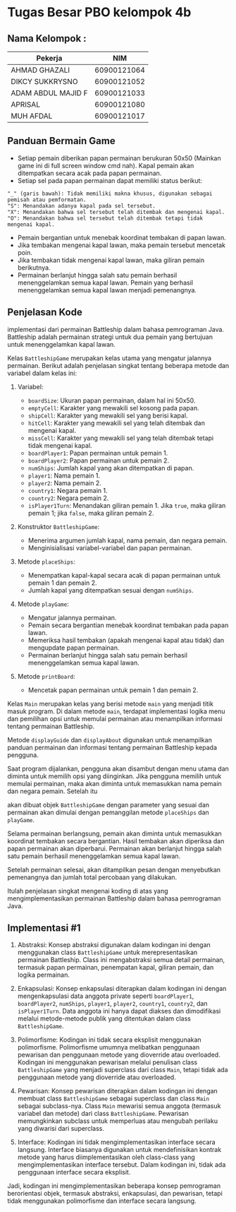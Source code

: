 # Tugas Besar PBO kelompok 4b
## Nama Kelompok : 

| Pekerja | NIM |
|--|--|
|AHMAD GHAZALI | 60900121064 |
|DIKCY SUKKRYSNO| 60900121052 |
|ADAM ABDUL MAJID F| 60900121033 |
|APRISAL| 60900121080 |
|MUH AFDAL|60900121017|


## Panduan Bermain Game
- Setiap pemain diberikan papan permainan berukuran 50x50 (Mainkan game ini di full screen window cmd nah).
Kapal pemain akan ditempatkan secara acak pada papan permainan.
- Setiap sel pada papan permainan dapat memiliki status berikut:

```
"_" (garis bawah): Tidak memiliki makna khusus, digunakan sebagai pemisah atau pemformatan.
"S": Menandakan adanya kapal pada sel tersebut.
"X": Menandakan bahwa sel tersebut telah ditembak dan mengenai kapal.
"O": Menandakan bahwa sel tersebut telah ditembak tetapi tidak mengenai kapal.
```
- Pemain bergantian untuk menebak koordinat tembakan di papan lawan.
- Jika tembakan mengenai kapal lawan, maka pemain tersebut mencetak poin.
- Jika tembakan tidak mengenai kapal lawan, maka giliran pemain berikutnya.
- Permainan berlanjut hingga salah satu pemain berhasil menenggelamkan semua kapal lawan.
Pemain yang berhasil menenggelamkan semua kapal lawan menjadi pemenangnya.

## Penjelasan Kode

implementasi dari permainan Battleship dalam bahasa pemrograman Java. Battleship adalah permainan strategi untuk dua pemain yang bertujuan untuk menenggelamkan kapal lawan.

Kelas `BattleshipGame` merupakan kelas utama yang mengatur jalannya permainan. Berikut adalah penjelasan singkat tentang beberapa metode dan variabel dalam kelas ini:

1. Variabel:
   - `boardSize`: Ukuran papan permainan, dalam hal ini 50x50.
   - `emptyCell`: Karakter yang mewakili sel kosong pada papan.
   - `shipCell`: Karakter yang mewakili sel yang berisi kapal.
   - `hitCell`: Karakter yang mewakili sel yang telah ditembak dan mengenai kapal.
   - `missCell`: Karakter yang mewakili sel yang telah ditembak tetapi tidak mengenai kapal.
   - `boardPlayer1`: Papan permainan untuk pemain 1.
   - `boardPlayer2`: Papan permainan untuk pemain 2.
   - `numShips`: Jumlah kapal yang akan ditempatkan di papan.
   - `player1`: Nama pemain 1.
   - `player2`: Nama pemain 2.
   - `country1`: Negara pemain 1.
   - `country2`: Negara pemain 2.
   - `isPlayer1Turn`: Menandakan giliran pemain 1. Jika `true`, maka giliran pemain 1; jika `false`, maka giliran pemain 2.

2. Konstruktor `BattleshipGame`:
   - Menerima argumen jumlah kapal, nama pemain, dan negara pemain.
   - Menginisialisasi variabel-variabel dan papan permainan.

3. Metode `placeShips`:
   - Menempatkan kapal-kapal secara acak di papan permainan untuk pemain 1 dan pemain 2.
   - Jumlah kapal yang ditempatkan sesuai dengan `numShips`.

4. Metode `playGame`:
   - Mengatur jalannya permainan.
   - Pemain secara bergantian menebak koordinat tembakan pada papan lawan.
   - Memeriksa hasil tembakan (apakah mengenai kapal atau tidak) dan mengupdate papan permainan.
   - Permainan berlanjut hingga salah satu pemain berhasil menenggelamkan semua kapal lawan.

5. Metode `printBoard`:
   - Mencetak papan permainan untuk pemain 1 dan pemain 2.

Kelas `Main` merupakan kelas yang berisi metode `main` yang menjadi titik masuk program. Di dalam metode `main`, terdapat implementasi logika menu dan pemilihan opsi untuk memulai permainan atau menampilkan informasi tentang permainan Battleship.

Metode `displayGuide` dan `displayAbout` digunakan untuk menampilkan panduan permainan dan informasi tentang permainan Battleship kepada pengguna.

Saat program dijalankan, pengguna akan disambut dengan menu utama dan diminta untuk memilih opsi yang diinginkan. Jika pengguna memilih untuk memulai permainan, maka akan diminta untuk memasukkan nama pemain dan negara pemain. Setelah itu

akan dibuat objek `BattleshipGame` dengan parameter yang sesuai dan permainan akan dimulai dengan pemanggilan metode `placeShips` dan `playGame`.

Selama permainan berlangsung, pemain akan diminta untuk memasukkan koordinat tembakan secara bergantian. Hasil tembakan akan diperiksa dan papan permainan akan diperbarui. Permainan akan berlanjut hingga salah satu pemain berhasil menenggelamkan semua kapal lawan.

Setelah permainan selesai, akan ditampilkan pesan dengan menyebutkan pemenangnya dan jumlah total percobaan yang dilakukan.

Itulah penjelasan singkat mengenai koding di atas yang mengimplementasikan permainan Battleship dalam bahasa pemrograman Java.

## Implementasi #1

1. Abstraksi: Konsep abstraksi digunakan dalam kodingan ini dengan menggunakan class `BattleshipGame` untuk merepresentasikan permainan Battleship. Class ini mengabstraksi semua detail permainan, termasuk papan permainan, penempatan kapal, giliran pemain, dan logika permainan.

2. Enkapsulasi: Konsep enkapsulasi diterapkan dalam kodingan ini dengan mengenkapsulasi data anggota private seperti `boardPlayer1`, `boardPlayer2`, `numShips`, `player1`, `player2`, `country1`, `country2`, dan `isPlayer1Turn`. Data anggota ini hanya dapat diakses dan dimodifikasi melalui metode-metode publik yang ditentukan dalam class `BattleshipGame`.

3. Polimorfisme: Kodingan ini tidak secara eksplisit menggunakan polimorfisme. Polimorfisme umumnya melibatkan penggunaan pewarisan dan penggunaan metode yang dioverride atau overloaded. Kodingan ini menggunakan pewarisan melalui penulisan class `BattleshipGame` yang menjadi superclass dari class `Main`, tetapi tidak ada penggunaan metode yang dioverride atau overloaded.

4. Pewarisan: Konsep pewarisan diterapkan dalam kodingan ini dengan membuat class `BattleshipGame` sebagai superclass dan class `Main` sebagai subclass-nya. Class `Main` mewarisi semua anggota (termasuk variabel dan metode) dari class `BattleshipGame`. Pewarisan memungkinkan subclass untuk memperluas atau mengubah perilaku yang diwarisi dari superclass.

5. Interface: Kodingan ini tidak mengimplementasikan interface secara langsung. Interface biasanya digunakan untuk mendefinisikan kontrak metode yang harus diimplementasikan oleh class-class yang mengimplementasikan interface tersebut. Dalam kodingan ini, tidak ada penggunaan interface secara eksplisit.

Jadi, kodingan ini mengimplementasikan beberapa konsep pemrograman berorientasi objek, termasuk abstraksi, enkapsulasi, dan pewarisan, tetapi tidak menggunakan polimorfisme dan interface secara langsung.